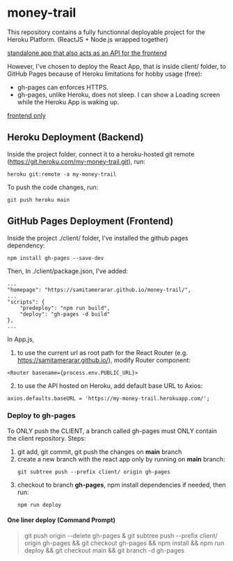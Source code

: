 # money-trail
This repository contains a fully functionnal deployable project for the Heroku Platform. (ReactJS + Node.js wrapped together)

[standalone app that also acts as an API for the frontend](#heroku-deployment-backend)

However, I've chosen to deploy the React App, that is inside client/ folder, to GitHub Pages because of Heroku limitations for hobby usage (free):
- gh-pages can enforces HTTPS.
- gh-pages, unlike Heroku, does not sleep. I can show a Loading screen while the Heroku App is waking up.

[frontend only](#github-pages-deployment-frontend)

## Heroku Deployment (Backend)
Inside the project folder, connect it to a heroku-hosted git remote (https://git.heroku.com/my-money-trail.git), run:
```
heroku git:remote -a my-money-trail
```
To push the code changes, run:
```
git push heroku main
```

## GitHub Pages Deployment (Frontend)
Inside the project ./client/ folder, I've installed the github pages dependency:
```
npm install gh-pages --save-dev
```
Then, In ./client/package.json, I've added:
```
...
"homepage": "https://samitamerarar.github.io/money-trail/",
...
"scripts": {
    "predeploy": "npm run build",
    "deploy": "gh-pages -d build"
},
...
```
In App.js, 
1. to use the current url as root path for the React Router (e.g. https://samitamerarar.github.io/), modify Router component:
```
<Router basename={process.env.PUBLIC_URL}>
```
2. to use the API hosted on Heroku, add default base URL to Axios:
```
axios.defaults.baseURL = 'https://my-money-trail.herokuapp.com/';
```

### Deploy to gh-pages
To ONLY push the CLIENT, a branch called gh-pages must ONLY contain the client repository.
Steps:
1. git add, git commit, git push the changes on **main** branch
2. create a new branch with the react app only by running on **main** branch:
    ```
    git subtree push --prefix client/ origin gh-pages
    ```
3. checkout to branch **gh-pages**, npm install dependencies if needed, then run:
    ```
    npm run deploy
    ```
#### One liner deploy (Command Prompt)
> git push origin --delete gh-pages & git subtree push --prefix client/ origin gh-pages && git checkout gh-pages && npm install && npm run deploy && git checkout main && git branch -d gh-pages
